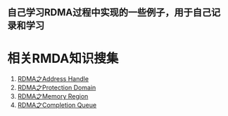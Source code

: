 ## 自己学习RDMA过程中实现的一些例子，用于自己记录和学习


# 相关RMDA知识搜集
1. [RDMA之Address Handle](https://zhuanlan.zhihu.com/p/163552044)
2. [RDMA之Protection Domain](https://zhuanlan.zhihu.com/p/159493100)
3. [RDMA之Memory Region](https://zhuanlan.zhihu.com/p/156975042)
4. [RDMA之Completion Queue](https://zhuanlan.zhihu.com/p/259650980)
